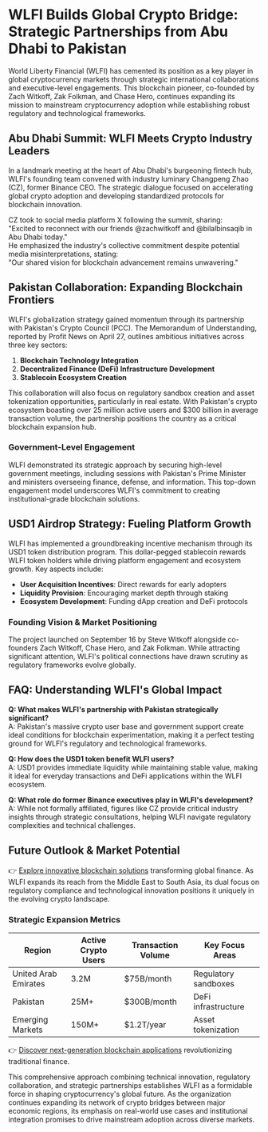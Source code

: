 # WLFI Builds Global Crypto Bridge: Strategic Partnerships from Abu Dhabi to Pakistan

World Liberty Financial (WLFI) has cemented its position as a key player in global cryptocurrency markets through strategic international collaborations and executive-level engagements. This blockchain pioneer, co-founded by Zach Witkoff, Zak Folkman, and Chase Hero, continues expanding its mission to mainstream cryptocurrency adoption while establishing robust regulatory and technological frameworks.

## Abu Dhabi Summit: WLFI Meets Crypto Industry Leaders

In a landmark meeting at the heart of Abu Dhabi's burgeoning fintech hub, WLFI's founding team convened with industry luminary Changpeng Zhao (CZ), former Binance CEO. The strategic dialogue focused on accelerating global crypto adoption and developing standardized protocols for blockchain innovation.

CZ took to social media platform X following the summit, sharing:  
"Excited to reconnect with our friends @zachwitkoff and @bilalbinsaqib in Abu Dhabi today."  
He emphasized the industry's collective commitment despite potential media misinterpretations, stating:  
"Our shared vision for blockchain advancement remains unwavering."

## Pakistan Collaboration: Expanding Blockchain Frontiers

WLFI's globalization strategy gained momentum through its partnership with Pakistan's Crypto Council (PCC). The Memorandum of Understanding, reported by Profit News on April 27, outlines ambitious initiatives across three key sectors:

1. **Blockchain Technology Integration**  
2. **Decentralized Finance (DeFi) Infrastructure Development**  
3. **Stablecoin Ecosystem Creation**

This collaboration will also focus on regulatory sandbox creation and asset tokenization opportunities, particularly in real estate. With Pakistan's crypto ecosystem boasting over 25 million active users and $300 billion in average transaction volume, the partnership positions the country as a critical blockchain expansion hub.

### Government-Level Engagement

WLFI demonstrated its strategic approach by securing high-level government meetings, including sessions with Pakistan's Prime Minister and ministers overseeing finance, defense, and information. This top-down engagement model underscores WLFI's commitment to creating institutional-grade blockchain solutions.

## USD1 Airdrop Strategy: Fueling Platform Growth

WLFI has implemented a groundbreaking incentive mechanism through its USD1 token distribution program. This dollar-pegged stablecoin rewards WLFI token holders while driving platform engagement and ecosystem growth. Key aspects include:

- **User Acquisition Incentives**: Direct rewards for early adopters
- **Liquidity Provision**: Encouraging market depth through staking
- **Ecosystem Development**: Funding dApp creation and DeFi protocols

### Founding Vision & Market Positioning

The project launched on September 16 by Steve Witkoff alongside co-founders Zach Witkoff, Chase Hero, and Zak Folkman. While attracting significant attention, WLFI's political connections have drawn scrutiny as regulatory frameworks evolve globally.

## FAQ: Understanding WLFI's Global Impact

**Q: What makes WLFI's partnership with Pakistan strategically significant?**  
A: Pakistan's massive crypto user base and government support create ideal conditions for blockchain experimentation, making it a perfect testing ground for WLFI's regulatory and technological frameworks.

**Q: How does the USD1 token benefit WLFI users?**  
A: USD1 provides immediate liquidity while maintaining stable value, making it ideal for everyday transactions and DeFi applications within the WLFI ecosystem.

**Q: What role do former Binance executives play in WLFI's development?**  
A: While not formally affiliated, figures like CZ provide critical industry insights through strategic consultations, helping WLFI navigate regulatory complexities and technical challenges.

## Future Outlook & Market Potential

👉 [Explore innovative blockchain solutions](https://bit.ly/okx-bonus) transforming global finance. As WLFI expands its reach from the Middle East to South Asia, its dual focus on regulatory compliance and technological innovation positions it uniquely in the evolving crypto landscape.

### Strategic Expansion Metrics

| Region          | Active Crypto Users | Transaction Volume | Key Focus Areas                  |
|-----------------|---------------------|--------------------|-----------------------------------|
| United Arab Emirates | 3.2M               | $75B/month         | Regulatory sandboxes              |
| Pakistan        | 25M+                | $300B/month        | DeFi infrastructure               |
| Emerging Markets| 150M+               | $1.2T/year         | Asset tokenization                |

👉 [Discover next-generation blockchain applications](https://bit.ly/okx-bonus) revolutionizing traditional finance.

This comprehensive approach combining technical innovation, regulatory collaboration, and strategic partnerships establishes WLFI as a formidable force in shaping cryptocurrency's global future. As the organization continues expanding its network of crypto bridges between major economic regions, its emphasis on real-world use cases and institutional integration promises to drive mainstream adoption across diverse markets.